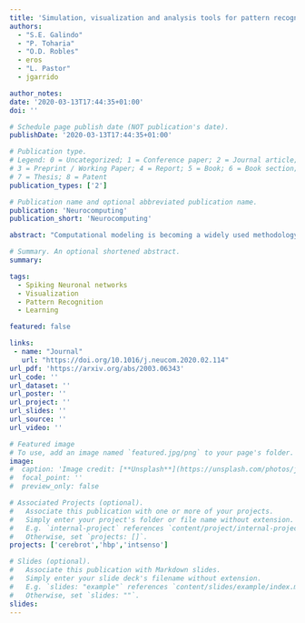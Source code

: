 ```yaml
---
title: 'Simulation, visualization and analysis tools for pattern recognition assessment with spiking neuronal networks'
authors:
  - "S.E. Galindo"
  - "P. Toharia"
  - "O.D. Robles"
  - eros
  - "L. Pastor"
  - jgarrido

author_notes:
date: '2020-03-13T17:44:35+01:00'
doi: ''

# Schedule page publish date (NOT publication's date).
publishDate: '2020-03-13T17:44:35+01:00'

# Publication type.
# Legend: 0 = Uncategorized; 1 = Conference paper; 2 = Journal article;
# 3 = Preprint / Working Paper; 4 = Report; 5 = Book; 6 = Book section;
# 7 = Thesis; 8 = Patent
publication_types: ['2']

# Publication name and optional abbreviated publication name.
publication: 'Neurocomputing'
publication_short: 'Neurocomputing'

abstract: "Computational modeling is becoming a widely used methodology in modern neuroscience. However, as the complexity of the phenomena under study increases, the analysis of the results emerging from the simulations concomitantly becomes more challenging. In particular, the configuration and validation of brain circuits involving learning often require the processing of large amounts of action potentials and their comparison to the stimulation being presented to the input of the system. In this study we present a systematic work-flow for the configuration of spiking-neuronal-network-based learning systems including evolutionary algorithms for information transmission optimization, advanced visualization tools for the validation of the best suitable configuration and customized scripts for final quantitative evaluation of the learning capabilities. By integrating both grouped action potential information and stimulation-related events, the proposed visualization framework provides qualitatively assessment of the evolution of the learning process in the simulation under study. The proposed work-flow has been used to study how receptive fields emerge in a network of inhibitory interneurons with excitatory and inhibitory spike-timing dependent plasticity when it is exposed to repetitive and partially overlapped stimulation patterns. According to our results, the output population reliably detected the presence of the stimulation patterns, even when the fan-in ratio of the interneurons was considerably restricted."

# Summary. An optional shortened abstract.
summary:

tags:
  - Spiking Neuronal networks
  - Visualization
  - Pattern Recognition
  - Learning

featured: false

links:
 - name: "Journal"
   url: "https://doi.org/10.1016/j.neucom.2020.02.114"
url_pdf: 'https://arxiv.org/abs/2003.06343'
url_code: ''
url_dataset: ''
url_poster: ''
url_project: ''
url_slides: ''
url_source: ''
url_video: ''

# Featured image
# To use, add an image named `featured.jpg/png` to your page's folder.
image:
#  caption: 'Image credit: [**Unsplash**](https://unsplash.com/photos/jdD8gXaTZsc)'
#  focal_point: ''
#  preview_only: false

# Associated Projects (optional).
#   Associate this publication with one or more of your projects.
#   Simply enter your project's folder or file name without extension.
#   E.g. `internal-project` references `content/project/internal-project/index.md`.
#   Otherwise, set `projects: []`.
projects: ['cerebrot','hbp','intsenso']

# Slides (optional).
#   Associate this publication with Markdown slides.
#   Simply enter your slide deck's filename without extension.
#   E.g. `slides: "example"` references `content/slides/example/index.md`.
#   Otherwise, set `slides: ""`.
slides:
---
```

